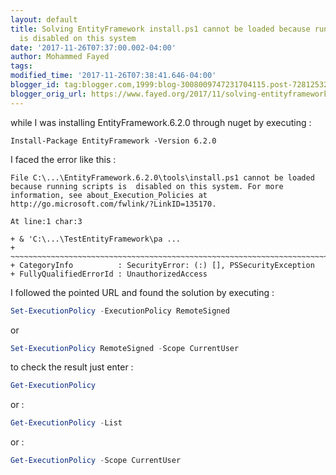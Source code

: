 ```yaml
---
layout: default
title: Solving EntityFramework install.ps1 cannot be loaded because running scripts
  is disabled on this system
date: '2017-11-26T07:37:00.002-04:00'
author: Mohammed Fayed
tags:
modified_time: '2017-11-26T07:38:41.646-04:00'
blogger_id: tag:blogger.com,1999:blog-3008009747231704115.post-7281253276630813987
blogger_orig_url: https://www.fayed.org/2017/11/solving-entityframework-installps1.html
---
```



while I was installing EntityFramework.6.2.0 through nuget by executing :

`Install-Package EntityFramework -Version 6.2.0`

I faced the error like this :

```shell
File C:\...\EntityFramework.6.2.0\tools\install.ps1 cannot be loaded because running scripts is  disabled on this system. For more information, see about_Execution_Policies at http://go.microsoft.com/fwlink/?LinkID=135170.

At line:1 char:3

+ & 'C:\...\TestEntityFramework\pa ...
+ ~~~~~~~~~~~~~~~~~~~~~~~~~~~~~~~~~~~~~~~~~~~~~~~~~~~~~~~~~~~~~~~~~~~~~~~~~~~~~~~~
+ CategoryInfo          : SecurityError: (:) [], PSSecurityException
+ FullyQualifiedErrorId : UnauthorizedAccess

```

I followed the pointed URL and found the solution by executing  :

```powershell
Set-ExecutionPolicy -ExecutionPolicy RemoteSigned
```

or

```powershell
Set-ExecutionPolicy RemoteSigned -Scope CurrentUser
```

to check the result just enter :

```powershell
Get-ExecutionPolicy
```

or :

```powershell
Get-ExecutionPolicy -List
```

or :

```powershell
Get-ExecutionPolicy -Scope CurrentUser
```
